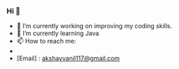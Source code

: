 ### Hi 👋


- 🔭 I’m currently working on improving my coding skills.
- 🌱 I’m currently learning Java
- 📫 How to reach me: 
- [LinkedIn]: https://www.linkedin.com/in/akshay-v-anil-8691ba7b
- [Email] : akshayvanil117@gmail.com                        

